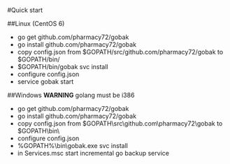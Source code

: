#Quick start

##Linux (CentOS 6)
* go get github.com/pharmacy72/gobak
* go install github.com/pharmacy72/gobak
* copy config.json from $GOPATH/src/github.com/pharmacy72/gobak to $GOPATH/bin/
* $GOPATH/bin/gobak svc install
* configure config.json
* service gobak start

##Windows
**WARNING** golang must be i386 
* go get github.com/pharmacy72/gobak
* go install github.com/pharmacy72/gobak
* copy config.json from $GOPATH\src\github.com\pharmacy72\gobak to $GOPATH\bin\
* configure config.json
* %GOPATH%\bin\gobak.exe svc install
* in Services.msc start incremental go backup service
